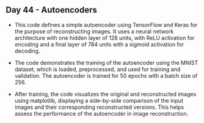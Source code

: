 ## Day 44 - Autoencoders

- This code defines a simple autoencoder using TensorFlow and Keras for the purpose of reconstructing images. It uses a neural network architecture with one hidden layer of 128 units, with ReLU activation for encoding and a final layer of 784 units with a sigmoid activation for decoding.

- The code demonstrates the training of the autoencoder using the MNIST dataset, which is loaded, preprocessed, and used for training and validation. The autoencoder is trained for 50 epochs with a batch size of 256.

- After training, the code visualizes the original and reconstructed images using matplotlib, displaying a side-by-side comparison of the input images and their corresponding reconstructed versions. This helps assess the performance of the autoencoder in image reconstruction.